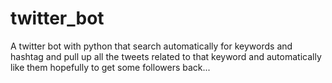 # twitter_bot

A twitter bot with python that search automatically for keywords and hashtag and pull up all the
tweets related to that keyword and automatically like them hopefully to get some followers
back...
